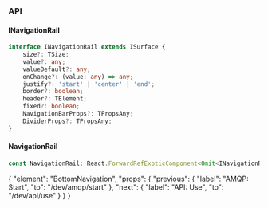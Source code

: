 

### API

#### INavigationRail

```ts
interface INavigationRail extends ISurface {
    size?: TSize;
    value?: any;
    valueDefault?: any;
    onChange?: (value: any) => any;
    justify?: 'start' | 'center' | 'end';
    border?: boolean;
    header?: TElement;
    fixed?: boolean;
    NavigationBarProps?: TPropsAny;
    DividerProps?: TPropsAny;
}
```

#### NavigationRail

```ts
const NavigationRail: React.ForwardRefExoticComponent<Omit<INavigationRail, "ref"> & React.RefAttributes<unknown>>;
```


{
  "element": "BottomNavigation",
  "props": {
    "previous": {
      "label": "AMQP: Start",
      "to": "/dev/amqp/start"
    },
    "next": {
      "label": "API: Use",
      "to": "/dev/api/use"
    }
  }
}
